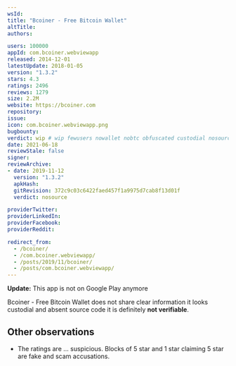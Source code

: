 ```yaml
---
wsId: 
title: "Bcoiner - Free Bitcoin Wallet"
altTitle: 
authors:

users: 100000
appId: com.bcoiner.webviewapp
released: 2014-12-01
latestUpdate: 2018-01-05
version: "1.3.2"
stars: 4.3
ratings: 2496
reviews: 1279
size: 2.2M
website: https://bcoiner.com
repository: 
issue: 
icon: com.bcoiner.webviewapp.png
bugbounty: 
verdict: wip # wip fewusers nowallet nobtc obfuscated custodial nosource nonverifiable reproducible bounty defunct
date: 2021-06-18
reviewStale: false
signer: 
reviewArchive:
- date: 2019-11-12
  version: "1.3.2"
  apkHash: 
  gitRevision: 372c9c03c6422faed457f1a9975d7cab8f13d01f
  verdict: nosource

providerTwitter: 
providerLinkedIn: 
providerFacebook: 
providerReddit: 

redirect_from:
  - /bcoiner/
  - /com.bcoiner.webviewapp/
  - /posts/2019/11/bcoiner/
  - /posts/com.bcoiner.webviewapp/
---
```



**Update:** This app is not on Google Play anymore

Bcoiner - Free Bitcoin Wallet
does not share clear information it looks custodial and absent source code it is
definitely **not verifiable**.

Other observations
------------------

* The ratings are ... suspicious. Blocks of 5 star and 1 star claiming 5 star
  are fake and scam accusations.
